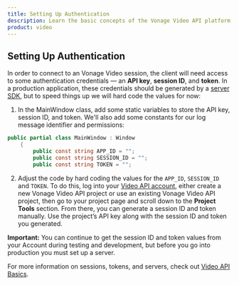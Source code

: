 ```yaml
---
title: Setting Up Authentication
description: Learn the basic concepts of the Vonage Video API platform, including how users can communicate through video, voice, and messaging. Explore a basic Vonage Video API flow.
product: video
--- 
```


## Setting Up Authentication

In order to connect to an Vonage Video session, the client will need access to some authentication credentials — an **API key**, **session ID**, and **token**. In a production application, these credentials should be generated by a [server SDK](/video/server-sdks/overview), but to speed things up we will hard code the values for now:

1. In the MainWindow class, add some static variables to store the API key, session ID, and token. We'll also add some constants for our log message identifier and permissions:

```csharp
public partial class MainWindow : Window
    {
        public const string APP_ID = "";
        public const string SESSION_ID = "";
        public const string TOKEN = "";
```

2. Adjust the code by hard coding the values for the `APP_ID`, `SESSION_ID` and `TOKEN`. To do this, log into your [Video API account](https://www.tokbox.com/account/user/signup), either create a new Vonage Video API project or use an existing Vonage Video API project, then go to your project page and scroll down to the **Project Tools** section. From there, you can generate a session ID and token manually. Use the project’s API key along with the session ID and token you generated.

**Important:** You can continue to get the session ID and token values from your Account during testing and development, but before you go into production you must set up a server.

For more information on sessions, tokens, and servers, check out [Video API Basics](/video/overview).
